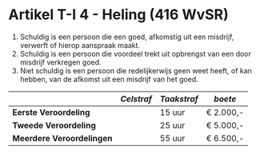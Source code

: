 # Artikel T-I 4 - Heling (416 WvSR)

1. Schuldig is een persoon die een goed, afkomstig uit een misdrijf, verwerft of hierop aanspraak maakt.
2. Schuldig is een persoon die voordeel trekt uit opbrengst van een door misdrijf verkregen goed.
3. Niet schuldig is een persoon die redelijkerwijs geen weet heeft, of kan hebben, van de afkomst uit een misdrijf van het goed.

|                             | _Celstraf_ | _Taakstraf_ | _boete_   |
| --------------------------- | ---------- | ----------- | --------- |
| **Eerste Veroordeling**     |            | 15 uur      | € 2.000,- |
| **Tweede Veroordeling**     |            | 25 uur      | € 5.000,- |
| **Meerdere Veroordelingen** |            | 55 uur      | € 6.500,- |
